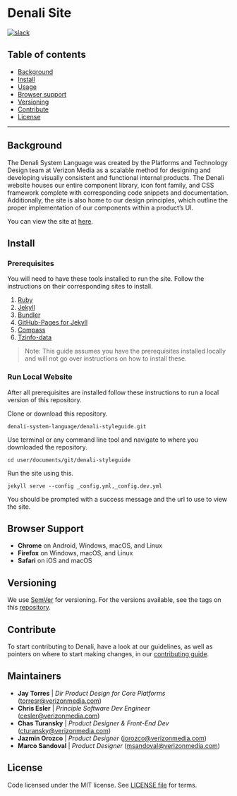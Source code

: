 # Denali Site

[![slack](https://img.shields.io/badge/slack-Denali-3570f4.svg)](https://denali-design.slack.com/app_redirect?channel=general)
<!-- ![build](https://img.shields.io/badge/build-1.2.3-brightgreen.svg) -->
## Table of contents
- [Background](#background)
- [Install](#install)
- [Usage](#run-local-website)
- [Browser support](#browser-support)
- [Versioning](#versioning)
- [Contribute](#contribute)
- [License](#license)

---

## Background
The Denali System Language was created by the Platforms and Technology Design team at Verizon Media as a scalable method for designing and developing visually consistent and functional internal products. The Denali website houses our entire component library, icon font family, and CSS framework complete with corresponding code snippets and documentation. Additionally, the site is also home to our design principles, which outline the proper implementation of our components within a product’s UI.

You can view the site at [here](https://denali.design/).

## Install

### Prerequisites
You will need to have these tools installed to run the site. Follow the instructions on their corresponding sites to install.

1. [Ruby](https://www.ruby-lang.org/)
2. [Jekyll](https://jekyllrb.com/)
3. [Bundler](https://bundler.io/)
4. [GitHub-Pages for Jekyll](https://jekyllrb.com/docs/github-pages/)
5. [Compass](http://compass-style.org/)
6. [Tzinfo-data](https://github.com/tzinfo/tzinfo-data)

> Note: This guide assumes you have the prerequisites installed locally and will not go over instructions on how to install these.

### Run Local Website
After all prerequisites are installed follow these instructions to run a local version of this repository.

Clone or download this repository.
```
denali-system-language/denali-styleguide.git
```

Use terminal or any command line tool and navigate to where you downloaded the repository.
```
cd user/documents/git/denali-styleguide
```

Run the site using this.
```
jekyll serve --config _config.yml,_config.dev.yml
```

You should be prompted with a success message and the url to use to view the site.

## Browser Support
-  **Chrome** on Android, Windows, macOS, and Linux
-  **Firefox** on Windows, macOS, and Linux
-  **Safari** on iOS and macOS

## Versioning
We use [SemVer](http://semver.org/) for versioning. For the versions available, see the tags on this [repository](https://github.com/denali-design/denali-site).

## Contribute
To start contributing to Denali, have a look at our guidelines, as well as pointers on where to start making changes, in our [contributing guide](CONTRIBUTE.md).

## Maintainers
- **Jay Torres** | *Dir Product Design for Core Platforms* (torresr@verizonmedia.com)
- **Chris Esler** | *Principle Software Dev Engineer* (cesler@verizonmedia.com)
- **Chas Turansky** | *Product Designer & Front-End Dev* (cturansky@verizonmedia.com)
- **Jazmin Orozco** | *Product Designer* (jorozco@verizonmedia.com)
- **Marco Sandoval** | *Product Designer* (msandoval@verizonmedia.com)

## License
Code licensed under the MIT license. See [LICENSE file](LICENESE.md) for terms.
